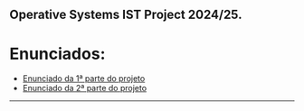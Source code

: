 ## Operative Systems IST Project 2024/25.

# Enunciados:
- [Enunciado da 1ª parte do projeto](https://github.com/luispp018/proj_KVS_SO/blob/main/Projeto_SO2425_Parte_1.pdf)
- [Enunciado da 2ª parte do projeto](https://github.com/luispp018/proj_KVS_SO/blob/main/Projeto_SO2425_Enunciado-parte-2.pdf)

---
